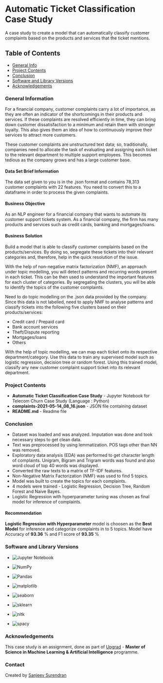 # Automatic Ticket Classification Case Study
A case study to create a model that can automatically classify customer complaints based on the products and services that the ticket mentions.

## Table of Contents
* [General Info](#general-information)
* [Project Contents](#project-contents)
* [Conclusion](#conclusion)
* [Software and Library Versions](#software-and-library-versions)
* [Acknowledgements](#acknowledgements)

### General Information
For a financial company, customer complaints carry a lot of importance, as they are often an indicator of the shortcomings in their products and services. If these complaints are resolved efficiently in time, they can bring down customer dissatisfaction to a minimum and retain them with stronger loyalty. This also gives them an idea of how to continuously improve their services to attract more customers. 

These customer complaints are unstructured text data; so, traditionally, companies need to allocate the task of evaluating and assigning each ticket to the relevant department to multiple support employees. This becomes tedious as the company grows and has a large customer base.

#### Data Set Brief Information
The data set given to you is in the .json format and contains 78,313 customer complaints with 22 features. You need to convert this to a dataframe in order to process the given complaints.

#### Business Objective
As an NLP engineer for a financial company that wants to automate its customer support tickets system. As a financial company, the firm has many products and services such as credit cards, banking and mortgages/loans. 

#### Business Solution
Build a model that is able to classify customer complaints based on the products/services. By doing so, segregate these tickets into their relevant categories and, therefore, help in the quick resolution of the issue.

With the help of non-negative matrix factorization (NMF), an approach under topic modelling, you will detect patterns and recurring words present in each ticket. This can be then used to understand the important features for each cluster of categories. By segregating the clusters, you will be able to identify the topics of the customer complaints. 

Need to do topic modelling on the .json data provided by the company. Since this data is not labelled, need to apply NMF to analyse patterns and classify tickets into the following five clusters based on their products/services:

* Credit card / Prepaid card
* Bank account services
* Theft/Dispute reporting
* Mortgages/loans
* Others 

With the help of topic modelling, we can map each ticket onto its respective department/category. Use this data to train any supervised model such as logistic regression, decision tree or random forest. Using this trained model, classify any new customer complaint support ticket into its relevant department.


### Project Contents
* **Automatic Ticket Classification Case Study** - Jupyter Notebook for Telecom Churn Case Study (Language : Python)
* **complaints-2021-05-14_08_16.json** - JSON file containing dataset
* **README.md** - Readme file


### Conclusion
* Dataset was loaded and was analyzed. Imputation was done and took necessary steps to get clean data.
* Text was preprocessed by using lemmatization. POS tags other than NN was removed.
* Exploratory data analysis (EDA) was performed to get character length of complaints. Unigram, Bigram and Trigram words was found and also word cloud of top 40 words was displayed.
* Converted the raw texts to a matrix of TF-IDF features.
* Non-Negative Matrix Factorization (NMF) was used to find 5 topics.
* Model was built to create the topics for each complaints.
* 4 models were trained - Logistic Regression, Decision Tree, Random Forest and Naive Bayes.
* Logistic Regression with hyperparameter tuning was chosen as final model for inference of complaints.

#### Recommendation
**Logistic Regression with Hyperparameter** model is choosen as the **Best Model** for inference and categorize complaints in to 5 topics.
Model have Accuracy of **93.36** % and F1 score of **93.35** %


### Software and Library Versions
* ![Jupyter Notebook](https://img.shields.io/static/v1?label=Jupyter%20Notebook&message=4.9.2&color=blue&labelColor=grey)

* ![NumPy](https://img.shields.io/static/v1?label=numpy&message=1.21.5&color=blue&labelColor=grey)

* ![Pandas](https://img.shields.io/static/v1?label=pandas&message=1.4.2&color=blue&labelColor=grey)

* ![matplotlib](https://img.shields.io/static/v1?label=matplotlib&message=3.5.1&color=blue&labelColor=grey)

* ![seaborn](https://img.shields.io/static/v1?label=seaborn&message=0.11.2&color=blue&labelColor=grey)

* ![sklearn](https://img.shields.io/static/v1?label=sklearn&message=1.0.2&color=blue&labelColor=grey)

* ![nltk](https://img.shields.io/static/v1?label=nltk&message=3.7&color=blue&labelColor=grey)

* ![spacy](https://img.shields.io/static/v1?label=spacy&message=3.5.0&color=blue&labelColor=grey)


### Acknowledgements
This case study is an assignment, done as part of [Upgrad](https://www.upgrad.com/ ) - **Master of Science in Machine Learning & Artificial Intelligence** programme.


### Contact
Created by [Sanjeev Surendran](https://github.com/Sanjeev-Surendran)


<!-- ## License -->
<!-- This project is not a open source and sharing the project files is prohibited. -->
